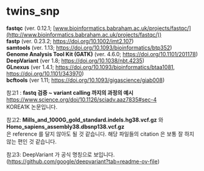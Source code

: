 # twins_snp

**fastqc** (ver. 0.12.1; [www.bioinformatics.babraham.ac.uk/projects/fastqc/](http://www.bioinformatics.babraham.ac.uk/projects/fastqc/))   
**fastp** (ver. 0.23.2; https://doi.org/10.1002/imt2.107)   
**samtools** (ver. 1.13; https://doi.org/10.1093/bioinformatics/btp352)   
**Genome Analysis Tool Kit (GATK)** (ver. 4.6.0; https://doi.org/10.1101/201178)   
**DeepVariant** (ver 1.8; https://doi.org/10.1038/nbt.4235)   
**GLnexus** (ver 1.4.1; https://doi.org/10.1093/bioinformatics/btaa1081, https://doi.org/10.1101/343970)   
**bcftools** (ver 1.11; https://doi.org/10.1093/gigascience/giab008)   
   
   
   
참고1 : **fastq 검증 ~ variant calling 까지의 과정의 예시**   
https://www.science.org/doi/10.1126/sciadv.aaz7835#sec-4   
KOREA1K 논문입니다.   
   
참고2: **Mills_and_1000G_gold_standard.indels.hg38.vcf.gz** 와 **Homo_sapiens_assembly38.dbsnp138.vcf.gz**   
은 reference 를 달지 않아도 될 것 같습니다. 해당 파일들의 citation 은 보통 잘 하지 않는 편인 것 같습니다.   
   
참고3: DeepVariant 가 공식 명칭으로 보입니다.   (https://github.com/google/deepvariant?tab=readme-ov-file)
